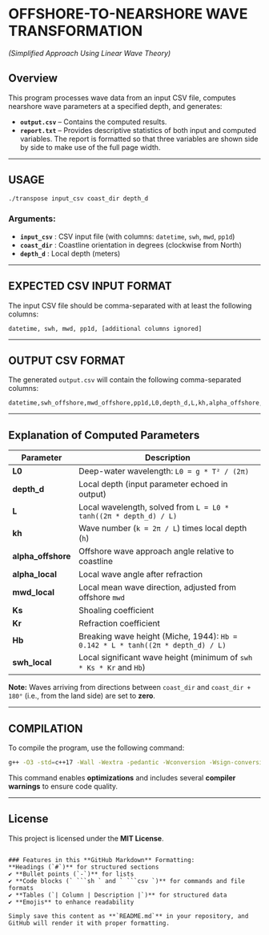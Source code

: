 # OFFSHORE-TO-NEARSHORE WAVE TRANSFORMATION
*(Simplified Approach Using Linear Wave Theory)*

## Overview

This program processes wave data from an input CSV file, computes nearshore wave parameters at a specified depth, and generates:

- **`output.csv`** – Contains the computed results.
- **`report.txt`** – Provides descriptive statistics of both input and computed variables. The report is formatted so that three variables are shown side by side to make use of the full page width.

---

## USAGE

```sh
./transpose input_csv coast_dir depth_d
```

### Arguments:
- **`input_csv`** : CSV input file (with columns: `datetime`, `swh`, `mwd`, `pp1d`)
- **`coast_dir`** : Coastline orientation in degrees (clockwise from North)
- **`depth_d`** : Local depth (meters)

---

## EXPECTED CSV INPUT FORMAT

The input CSV file should be comma-separated with at least the following columns:

```csv
datetime, swh, mwd, pp1d, [additional columns ignored]
```

---

## OUTPUT CSV FORMAT

The generated `output.csv` will contain the following comma-separated columns:

```csv
datetime,swh_offshore,mwd_offshore,pp1d,L0,depth_d,L,kh,alpha_offshore,alpha_local,swh_local,mwd_local,Ks,Kr,Hb
```

---

## Explanation of Computed Parameters

| Parameter         | Description |
|------------------|-------------|
| **L0** | Deep-water wavelength: `L0 = g * T² / (2π)` |
| **depth_d** | Local depth (input parameter echoed in output) |
| **L** | Local wavelength, solved from `L = L0 * tanh((2π * depth_d) / L)` |
| **kh** | Wave number (`k = 2π / L`) times local depth (`h`) |
| **alpha_offshore** | Offshore wave approach angle relative to coastline |
| **alpha_local** | Local wave angle after refraction |
| **mwd_local** | Local mean wave direction, adjusted from offshore `mwd` |
| **Ks** | Shoaling coefficient |
| **Kr** | Refraction coefficient |
| **Hb** | Breaking wave height (Miche, 1944): `Hb = 0.142 * L * tanh((2π * depth_d) / L)` |
| **swh_local** | Local significant wave height (minimum of `swh * Ks * Kr` and `Hb`) |

**Note:** Waves arriving from directions between `coast_dir` and `coast_dir + 180°` (i.e., from the land side) are set to **zero**.

---

## COMPILATION

To compile the program, use the following command:

```sh
g++ -O3 -std=c++17 -Wall -Wextra -pedantic -Wconversion -Wsign-conversion -o transpose transpose.cpp
```

This command enables **optimizations** and includes several **compiler warnings** to ensure code quality.

---

## License

This project is licensed under the **MIT License**.
```

### Features in this **GitHub Markdown** Formatting:
**Headings (`#`)** for structured sections  
✔ **Bullet points (`-`)** for lists  
✔ **Code blocks (` ```sh ` and ` ```csv `)** for commands and file formats  
✔ **Tables (`| Column | Description |`)** for structured data  
✔ **Emojis** to enhance readability  

Simply save this content as **`README.md`** in your repository, and GitHub will render it with proper formatting.
